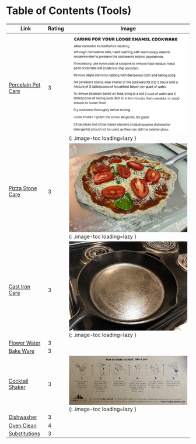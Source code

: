 # Table of Contents (Tools)

| Link | Rating | Image |
| -- | -- | -- |
| [Porcelain Pot Care](../porcelain_pot_care) | 3 | ![porcelain_pot_care.jpg](./porcelain_pot_care.jpg){: .image-toc loading=lazy } |
| [Pizza Stone Care](../pizza_stone_care) | 3 | ![pizza_stone_care.jpeg](./pizza_stone_care.jpeg){: .image-toc loading=lazy } |
| [Cast Iron Care](../cast_iron_care) | 3 | ![cast_iron_care.jpg](./cast_iron_care.jpg){: .image-toc loading=lazy } |
| [Flower Water](../flower_water) | 3 | <!-- TODO: Capture image --> |
| [Bake Ware](../bake_ware) | 3 | <!-- TODO: Capture image --> |
| [Cocktail Shaker](../cocktail_shaker) | 3 | ![cocktail_shaker.jpeg](./cocktail_shaker.jpeg){: .image-toc loading=lazy } |
| [Dishwasher](../dishwasher) | 3 | <!-- TODO: Capture image --> |
| [Oven Clean](../oven_clean) | 4 | <!-- TODO: Capture image --> |
| [Substitutions](../substitutions) | 3 | <!-- TODO: Capture image --> |
